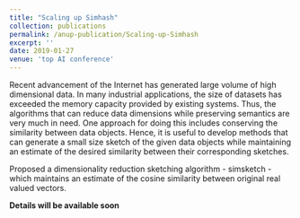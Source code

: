 ```yaml
---
title: "Scaling up Simhash"
collection: publications
permalink: /anup-publication/Scaling-up-Simhash
excerpt: ''
date: 2019-01-27
venue: 'top AI conference'
---
```


Recent advancement of the Internet has generated large volume of high dimensional data. In many industrial applications, the size of datasets has exceeded the memory capacity provided by existing systems. Thus, the algorithms that can reduce data dimensions while preserving semantics are very much in need. One approach for doing this includes conserving the similarity between data objects. Hence, it is useful to develop methods that can generate a small size sketch of the given data objects while maintaining an estimate of the desired similarity between their corresponding sketches.

Proposed a dimensionality reduction sketching algorithm - simsketch - which maintains an estimate of the cosine similarity between original real valued vectors.

**Details will be available soon**

